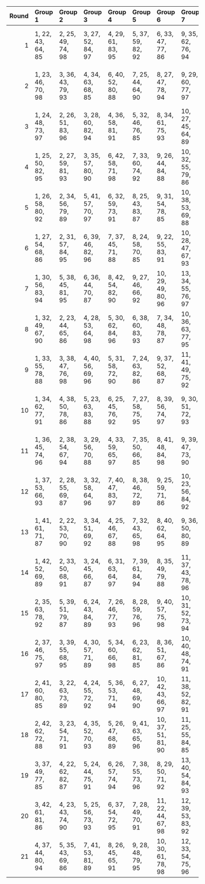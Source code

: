 |   Round | Group 1           | Group 2           | Group 3           | Group 4           | Group 5           | Group 6            | Group 7            | Group 8            | Group 9            | Group 10           | Group 11           | Group 12           | Group 13           | Group 14           | Group 15      | Group 16      | Group 17       | Group 18       | Group 19       | Group 20       | Group 21       |
|--------:|:------------------|:------------------|:------------------|:------------------|:------------------|:-------------------|:-------------------|:-------------------|:-------------------|:-------------------|:-------------------|:-------------------|:-------------------|:-------------------|:--------------|:--------------|:---------------|:---------------|:---------------|:---------------|:---------------|
|       1 | 1, 22, 43, 64, 85 | 2, 25, 49, 74, 98 | 3, 27, 52, 84, 97 | 4, 29, 61, 83, 95 | 5, 37, 59, 82, 92 | 6, 33, 47, 77, 86  | 9, 35, 62, 76, 94  | 11, 28, 46, 65, 90 | 12, 34, 57, 81, 88 | 13, 41, 56, 72, 91 | 15, 24, 53, 79, 96 | 16, 32, 45, 78, 93 | 20, 40, 50, 67, 87 | 21, 31, 48, 66, 89 | 7, 42, 51, 80 | 8, 23, 60, 73 | 10, 39, 44, 71 | 14, 26, 54, 69 | 17, 30, 63, 70 | 18, 36, 55, 75 | 19, 38, 58, 68 |
|       2 | 1, 23, 46, 70, 98 | 3, 36, 43, 79, 93 | 4, 34, 63, 68, 85 | 6, 40, 52, 80, 88 | 7, 25, 44, 64, 90 | 8, 27, 47, 78, 94  | 9, 29, 60, 77, 97  | 11, 32, 53, 74, 95 | 12, 35, 59, 84, 87 | 13, 37, 62, 73, 86 | 16, 22, 57, 66, 96 | 17, 31, 61, 69, 91 | 18, 33, 49, 83, 89 | 20, 28, 54, 81, 92 | 2, 30, 45, 82 | 5, 42, 55, 67 | 10, 41, 58, 76 | 14, 39, 50, 72 | 15, 26, 48, 71 | 19, 24, 51, 65 | 21, 38, 56, 75 |
|       3 | 1, 24, 48, 73, 97 | 2, 26, 51, 83, 96 | 3, 28, 60, 82, 94 | 4, 36, 58, 81, 91 | 5, 32, 46, 76, 85 | 8, 34, 61, 75, 93  | 10, 27, 45, 64, 89 | 11, 33, 56, 80, 87 | 12, 40, 55, 71, 90 | 14, 23, 52, 78, 95 | 15, 31, 44, 77, 92 | 16, 29, 62, 69, 98 | 19, 39, 49, 66, 86 | 20, 30, 47, 65, 88 | 6, 41, 50, 79 | 7, 22, 59, 72 | 9, 38, 43, 70  | 13, 25, 53, 68 | 17, 35, 54, 74 | 18, 37, 57, 67 | 21, 42, 63, 84 |
|       4 | 1, 25, 50, 82, 95 | 2, 27, 59, 81, 93 | 3, 35, 57, 80, 90 | 6, 42, 58, 71, 98 | 7, 33, 60, 74, 92 | 9, 26, 44, 84, 88  | 10, 32, 55, 79, 86 | 11, 39, 54, 70, 89 | 13, 22, 51, 77, 94 | 14, 30, 43, 76, 91 | 15, 28, 61, 68, 97 | 18, 38, 48, 65, 85 | 19, 29, 46, 64, 87 | 21, 23, 47, 72, 96 | 4, 31, 45, 75 | 5, 40, 49, 78 | 8, 37, 63, 69  | 12, 24, 52, 67 | 16, 34, 53, 73 | 17, 36, 56, 66 | 20, 41, 62, 83 |
|       5 | 1, 26, 58, 80, 92 | 2, 34, 56, 79, 89 | 5, 41, 57, 70, 97 | 6, 32, 59, 73, 91 | 8, 25, 43, 83, 87 | 9, 31, 54, 78, 85  | 10, 38, 53, 69, 88 | 12, 42, 50, 76, 93 | 13, 29, 63, 75, 90 | 14, 27, 60, 67, 96 | 15, 33, 52, 72, 98 | 18, 28, 45, 84, 86 | 20, 22, 46, 71, 95 | 21, 24, 49, 81, 94 | 3, 30, 44, 74 | 4, 39, 48, 77 | 7, 36, 62, 68  | 11, 23, 51, 66 | 16, 35, 55, 65 | 17, 37, 47, 64 | 19, 40, 61, 82 |
|       6 | 1, 27, 54, 68, 86 | 2, 31, 57, 84, 95 | 6, 39, 46, 82, 96 | 7, 37, 45, 71, 88 | 8, 24, 58, 70, 85 | 9, 22, 55, 83, 91  | 10, 28, 47, 67, 93 | 11, 30, 50, 81, 97 | 14, 35, 56, 77, 98 | 15, 38, 62, 66, 90 | 16, 40, 44, 76, 89 | 17, 42, 53, 75, 87 | 20, 34, 43, 72, 94 | 21, 36, 52, 65, 92 | 3, 41, 59, 78 | 4, 26, 49, 73 | 5, 33, 48, 64  | 12, 32, 63, 80 | 13, 23, 61, 79 | 18, 29, 51, 74 | 19, 25, 60, 69 |
|       7 | 1, 30, 56, 83, 94 | 5, 38, 45, 81, 95 | 6, 36, 44, 70, 87 | 8, 42, 54, 82, 90 | 9, 27, 46, 66, 92 | 10, 29, 49, 80, 96 | 13, 34, 55, 76, 97 | 14, 37, 61, 65, 89 | 15, 39, 43, 75, 88 | 16, 41, 52, 74, 86 | 18, 24, 59, 68, 98 | 19, 33, 63, 71, 93 | 20, 35, 51, 64, 91 | 21, 26, 53, 67, 85 | 2, 40, 58, 77 | 3, 25, 48, 72 | 4, 32, 47, 84  | 7, 23, 57, 69  | 11, 31, 62, 79 | 12, 22, 60, 78 | 17, 28, 50, 73 |
|       8 | 1, 32, 49, 67, 90 | 2, 23, 44, 65, 86 | 4, 28, 53, 64, 98 | 5, 30, 62, 84, 96 | 6, 38, 60, 83, 93 | 7, 34, 48, 78, 87  | 10, 36, 63, 77, 95 | 12, 29, 47, 66, 91 | 13, 35, 58, 82, 89 | 14, 42, 57, 73, 92 | 16, 25, 54, 80, 97 | 17, 33, 46, 79, 94 | 20, 39, 59, 69, 85 | 21, 41, 51, 68, 88 | 3, 26, 50, 75 | 8, 22, 52, 81 | 9, 24, 61, 74  | 11, 40, 45, 72 | 15, 27, 55, 70 | 18, 31, 43, 71 | 19, 37, 56, 76 |
|       9 | 1, 33, 55, 78, 88 | 3, 38, 47, 76, 98 | 4, 40, 56, 69, 96 | 5, 31, 58, 72, 90 | 7, 24, 63, 82, 86 | 9, 37, 52, 68, 87  | 11, 41, 49, 75, 92 | 12, 28, 62, 74, 89 | 13, 26, 59, 66, 95 | 14, 32, 51, 71, 97 | 17, 27, 44, 83, 85 | 19, 42, 45, 70, 94 | 20, 23, 48, 80, 93 | 21, 25, 57, 79, 91 | 2, 29, 43, 73 | 6, 35, 61, 67 | 8, 30, 53, 77  | 10, 22, 50, 65 | 15, 34, 54, 64 | 16, 36, 46, 84 | 18, 39, 60, 81 |
|      10 | 1, 34, 62, 77, 91 | 4, 38, 50, 78, 86 | 5, 23, 63, 83, 88 | 6, 25, 45, 76, 92 | 7, 27, 58, 75, 95 | 8, 39, 56, 74, 97  | 9, 30, 51, 72, 93  | 10, 33, 57, 82, 85 | 14, 41, 55, 64, 94 | 15, 29, 59, 67, 89 | 16, 31, 47, 81, 87 | 18, 26, 52, 79, 90 | 19, 36, 54, 73, 98 | 20, 42, 44, 68, 96 | 2, 32, 61, 66 | 3, 40, 53, 65 | 11, 35, 60, 71 | 12, 37, 48, 70 | 13, 24, 46, 69 | 17, 22, 49, 84 | 21, 28, 43, 80 |
|      11 | 1, 36, 45, 74, 96 | 2, 38, 54, 67, 94 | 3, 29, 56, 70, 88 | 4, 33, 59, 65, 97 | 7, 35, 50, 66, 85 | 8, 41, 48, 84, 98  | 9, 39, 47, 73, 90  | 10, 26, 60, 72, 87 | 11, 24, 57, 64, 93 | 12, 30, 49, 69, 95 | 17, 40, 43, 68, 92 | 18, 42, 46, 78, 91 | 19, 23, 55, 77, 89 | 20, 31, 53, 76, 86 | 5, 22, 61, 80 | 6, 28, 51, 75 | 13, 32, 52, 83 | 14, 34, 44, 82 | 15, 25, 63, 81 | 16, 37, 58, 79 | 21, 27, 62, 71 |
|      12 | 1, 37, 53, 66, 93 | 2, 28, 55, 69, 87 | 3, 32, 58, 64, 96 | 7, 40, 47, 83, 97 | 8, 38, 46, 72, 89 | 9, 25, 59, 71, 86  | 10, 23, 56, 84, 92 | 11, 29, 48, 68, 94 | 12, 31, 51, 82, 98 | 16, 39, 63, 67, 91 | 17, 41, 45, 77, 90 | 18, 22, 54, 76, 88 | 19, 30, 52, 75, 85 | 21, 35, 44, 73, 95 | 4, 42, 60, 79 | 5, 27, 50, 74 | 6, 34, 49, 65  | 13, 33, 43, 81 | 14, 24, 62, 80 | 15, 36, 57, 78 | 20, 26, 61, 70 |
|      13 | 1, 41, 61, 71, 87 | 2, 22, 53, 70, 90 | 3, 34, 51, 69, 92 | 4, 25, 46, 67, 88 | 7, 32, 43, 65, 98 | 8, 40, 62, 64, 95  | 9, 36, 50, 80, 89  | 12, 38, 44, 79, 97 | 13, 42, 47, 74, 85 | 14, 31, 49, 68, 93 | 15, 37, 60, 84, 91 | 16, 23, 59, 75, 94 | 17, 29, 57, 72, 86 | 19, 35, 48, 81, 96 | 5, 28, 52, 77 | 6, 30, 55, 66 | 10, 24, 54, 83 | 11, 26, 63, 76 | 18, 27, 56, 82 | 20, 33, 45, 73 | 21, 39, 58, 78 |
|      14 | 1, 42, 52, 69, 89 | 2, 33, 50, 68, 91 | 3, 24, 45, 66, 87 | 6, 31, 63, 64, 97 | 7, 39, 61, 84, 94 | 8, 35, 49, 79, 88  | 11, 37, 43, 78, 96 | 13, 30, 48, 67, 92 | 14, 36, 59, 83, 90 | 15, 22, 58, 74, 93 | 16, 28, 56, 71, 85 | 17, 26, 55, 81, 98 | 18, 34, 47, 80, 95 | 21, 40, 60, 70, 86 | 4, 27, 51, 76 | 5, 29, 54, 65 | 9, 23, 53, 82  | 10, 25, 62, 75 | 12, 41, 46, 73 | 19, 32, 44, 72 | 20, 38, 57, 77 |
|      15 | 2, 35, 63, 78, 92 | 5, 39, 51, 79, 87 | 6, 24, 43, 84, 89 | 7, 26, 46, 77, 93 | 8, 28, 59, 76, 96 | 9, 40, 57, 75, 98  | 10, 31, 52, 73, 94 | 11, 34, 58, 83, 86 | 12, 36, 61, 72, 85 | 15, 42, 56, 65, 95 | 16, 30, 60, 68, 90 | 17, 32, 48, 82, 88 | 19, 27, 53, 80, 91 | 21, 22, 45, 69, 97 | 1, 29, 44, 81 | 3, 33, 62, 67 | 4, 41, 54, 66  | 13, 38, 49, 71 | 14, 25, 47, 70 | 18, 23, 50, 64 | 20, 37, 55, 74 |
|      16 | 2, 37, 46, 75, 97 | 3, 39, 55, 68, 95 | 4, 30, 57, 71, 89 | 5, 34, 60, 66, 98 | 6, 23, 62, 81, 85 | 8, 36, 51, 67, 86  | 10, 40, 48, 74, 91 | 11, 27, 61, 73, 88 | 12, 25, 58, 65, 94 | 13, 31, 50, 70, 96 | 18, 41, 44, 69, 93 | 19, 22, 47, 79, 92 | 20, 24, 56, 78, 90 | 21, 32, 54, 77, 87 | 1, 28, 63, 72 | 7, 29, 52, 76 | 9, 42, 49, 64  | 14, 33, 53, 84 | 15, 35, 45, 83 | 16, 26, 43, 82 | 17, 38, 59, 80 |
|      17 | 2, 41, 60, 80, 85 | 3, 22, 63, 73, 89 | 4, 24, 55, 72, 92 | 5, 36, 53, 71, 94 | 6, 27, 48, 69, 90 | 10, 42, 43, 66, 97 | 11, 38, 52, 82, 91 | 12, 26, 56, 64, 86 | 15, 23, 49, 76, 87 | 16, 33, 51, 70, 95 | 17, 39, 62, 65, 93 | 18, 25, 61, 77, 96 | 19, 31, 59, 74, 88 | 21, 37, 50, 83, 98 | 1, 35, 47, 75 | 7, 30, 54, 79 | 8, 32, 57, 68  | 9, 34, 45, 67  | 13, 28, 44, 78 | 14, 40, 46, 81 | 20, 29, 58, 84 |
|      18 | 2, 42, 62, 72, 88 | 3, 23, 54, 71, 91 | 4, 35, 52, 70, 93 | 5, 26, 47, 68, 89 | 9, 41, 63, 65, 96 | 10, 37, 51, 81, 90 | 11, 25, 55, 84, 85 | 13, 39, 45, 80, 98 | 14, 22, 48, 75, 86 | 15, 32, 50, 69, 94 | 16, 38, 61, 64, 92 | 17, 24, 60, 76, 95 | 18, 30, 58, 73, 87 | 20, 36, 49, 82, 97 | 1, 40, 59, 79 | 6, 29, 53, 78 | 7, 31, 56, 67  | 8, 33, 44, 66  | 12, 27, 43, 77 | 19, 28, 57, 83 | 21, 34, 46, 74 |
|      19 | 3, 37, 49, 77, 85 | 4, 22, 62, 82, 87 | 5, 24, 44, 75, 91 | 6, 26, 57, 74, 94 | 7, 38, 55, 73, 96 | 8, 29, 50, 71, 92  | 13, 40, 54, 84, 93 | 14, 28, 58, 66, 88 | 15, 30, 46, 80, 86 | 17, 25, 51, 78, 89 | 18, 35, 53, 72, 97 | 19, 41, 43, 67, 95 | 20, 27, 63, 79, 98 | 21, 33, 61, 76, 90 | 1, 31, 60, 65 | 2, 39, 52, 64 | 9, 32, 56, 81  | 10, 34, 59, 70 | 11, 36, 47, 69 | 12, 23, 45, 68 | 16, 42, 48, 83 |
|      20 | 3, 42, 61, 81, 86 | 4, 23, 43, 74, 90 | 5, 25, 56, 73, 93 | 6, 37, 54, 72, 95 | 7, 28, 49, 70, 91 | 11, 22, 44, 67, 98 | 12, 39, 53, 83, 92 | 13, 27, 57, 65, 87 | 14, 29, 45, 79, 85 | 16, 24, 50, 77, 88 | 17, 34, 52, 71, 96 | 18, 40, 63, 66, 94 | 19, 26, 62, 78, 97 | 20, 32, 60, 75, 89 | 1, 38, 51, 84 | 2, 36, 48, 76 | 8, 31, 55, 80  | 9, 33, 58, 69  | 10, 35, 46, 68 | 15, 41, 47, 82 | 21, 30, 59, 64 |
|      21 | 4, 37, 44, 80, 94 | 5, 35, 43, 69, 86 | 7, 41, 53, 81, 89 | 8, 26, 45, 65, 91 | 9, 28, 48, 79, 95 | 10, 30, 61, 78, 98 | 12, 33, 54, 75, 96 | 13, 36, 60, 64, 88 | 14, 38, 63, 74, 87 | 15, 40, 51, 73, 85 | 17, 23, 58, 67, 97 | 18, 32, 62, 70, 92 | 19, 34, 50, 84, 90 | 21, 29, 55, 82, 93 | 1, 39, 57, 76 | 2, 24, 47, 71 | 3, 31, 46, 83  | 6, 22, 56, 68  | 11, 42, 59, 77 | 16, 27, 49, 72 | 20, 25, 52, 66 |